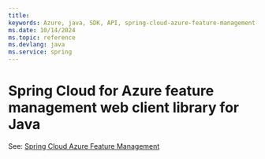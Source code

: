```yaml
---
title: 
keywords: Azure, java, SDK, API, spring-cloud-azure-feature-management-web, spring
ms.date: 10/14/2024
ms.topic: reference
ms.devlang: java
ms.service: spring
---
```

# Spring Cloud for Azure feature management web client library for Java

See: [Spring Cloud Azure Feature Management](https://github.com/Azure/azure-sdk-for-java/tree/main/sdk/spring/spring-cloud-azure-feature-management)

